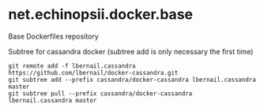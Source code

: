 net.echinopsii.docker.base
==========================

Base Dockerfiles repository 

Subtree for cassandra docker (subtree add is only necessary the first time)

```
git remote add -f lbernail.cassandra https://github.com/lbernail/docker-cassandra.git
git subtree add --prefix cassandra/docker-cassandra lbernail.cassandra master
git subtree pull --prefix cassandra/docker-cassandra lbernail.cassandra master
```
